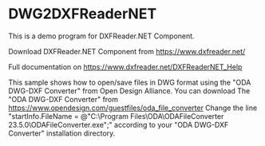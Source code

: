 # DWG2DXFReaderNET

This is a demo program for DXFReader.NET Component.

Download DXFReader.NET Component from https://www.dxfreader.net/

Full documentation on https://www.dxfreader.net/DXFReaderNET_Help

This sample shows how to open/save files in DWG format using the "ODA DWG-DXF Converter" from Open Design Alliance.
You can download The "ODA DWG-DXF Converter" from https://www.opendesign.com/guestfiles/oda_file_converter
Change the line "startInfo.FileName = @"C:\Program Files\ODA\ODAFileConverter 23.5.0\ODAFileConverter.exe";" according to your "ODA DWG-DXF Converter" installation directory.
